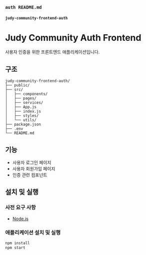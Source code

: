 ### `auth README.md`

#### `judy-community-frontend-auth`

# Judy Community Auth Frontend

사용자 인증을 위한 프론트엔드 애플리케이션입니다.

## 구조

```
judy-community-frontend-auth/
├── public/
├── src/
│   ├── components/
│   ├── pages/
│   ├── services/
│   ├── App.js
│   ├── index.js
│   ├── styles/
│   └── utils/
├── package.json
├── .env
└── README.md
```

## 기능

- 사용자 로그인 페이지
- 사용자 회원가입 페이지
- 인증 관련 컴포넌트

## 설치 및 실행

### 사전 요구 사항

- [Node.js](https://nodejs.org/)

### 애플리케이션 설치 및 실행

```bash
npm install
npm start
```
